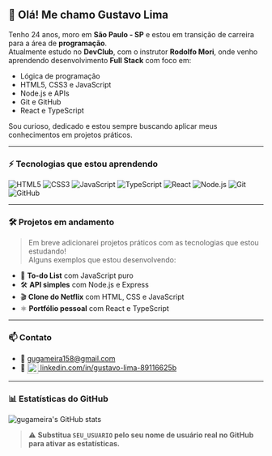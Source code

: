 ## 👋 **Olá! Me chamo Gustavo Lima**

Tenho 24 anos, moro em **São Paulo - SP** e estou em transição de carreira para a área de **programação**.  
Atualmente estudo no **DevClub**, com o instrutor **Rodolfo Mori**, onde venho aprendendo desenvolvimento **Full Stack** com foco em:

- Lógica de programação  
- HTML5, CSS3 e JavaScript  
- Node.js e APIs  
- Git e GitHub  
- React e TypeScript  

Sou curioso, dedicado e estou sempre buscando aplicar meus conhecimentos em projetos práticos.

---

### ⚡ **Tecnologias que estou aprendendo**

![HTML5](https://img.shields.io/badge/-HTML5-E34F26?style=flat&logo=html5&logoColor=white)
![CSS3](https://img.shields.io/badge/-CSS3-1572B6?style=flat&logo=css3)
![JavaScript](https://img.shields.io/badge/-JavaScript-F7DF1E?style=flat&logo=javascript&logoColor=000)
![TypeScript](https://img.shields.io/badge/-TypeScript-3178C6?style=flat&logo=typescript&logoColor=white)
![React](https://img.shields.io/badge/-React-61DAFB?style=flat&logo=react&logoColor=white)
![Node.js](https://img.shields.io/badge/-Node.js-339933?style=flat&logo=node.js&logoColor=white)
![Git](https://img.shields.io/badge/-Git-F05032?style=flat&logo=git&logoColor=white)
![GitHub](https://img.shields.io/badge/-GitHub-181717?style=flat&logo=github)

---

### 🛠️ **Projetos em andamento**

> Em breve adicionarei projetos práticos com as tecnologias que estou estudando!  
> Alguns exemplos que estou desenvolvendo:

- 🔧 **To-do List** com JavaScript puro  
- 🛠️ **API simples** com Node.js e Express  
- 🎬 **Clone do Netflix** com HTML, CSS e JavaScript  
- ⚛️ **Portfólio pessoal** com React e TypeScript  

---

### 📫 **Contato**

- 📧 gugameira158@gmail.com  
- 💼 <a href="https://www.linkedin.com/in/gustavo-lima-89116625b" target="_blank">
  <img src="https://cdn-icons-png.flaticon.com/512/174/174857.png" alt="LinkedIn" width="22px" style="vertical-align:middle;"/> linkedin.com/in/gustavo-lima-89116625b
  </a>

---

### 📊 **Estatísticas do GitHub**

![gugameira's GitHub stats](https://github-readme-stats.vercel.app/api?username=gugameira&show_icons=true&theme=dracula)

> ⚠️ **Substitua `SEU_USUARIO` pelo seu nome de usuário real no GitHub para ativar as estatísticas.**
